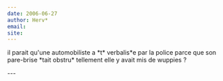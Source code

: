 ```yaml
---
date: 2006-06-27
author: Herv*
email: 
site: 
---
```


<p>il parait qu'une automobiliste a *t* verbalis*e par la police parce que son pare-brise *tait obstru* tellement elle y avait mis de wuppies ?<br />
</p>
---